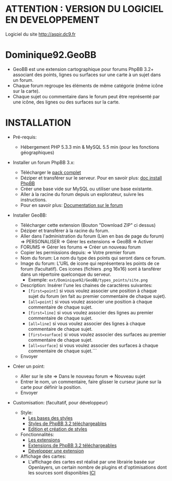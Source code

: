 ATTENTION : VERSION DU LOGICIEL EN DEVELOPPEMENT
================================================

Logiciel du site http://aspir.dc9.fr

Dominique92.GeoBB
=================
- GeoBB est une extension cartographique pour forums PhpBB 3.2+ associant des points, lignes ou surfaces sur une carte à un sujet dans un forum.
- Chaque forum regroupe les éléments de même catégorie (même icône sur la carte).
- Chaque sujet ou commentaire dans le forum peut être représenté par une icône, des lignes ou des surfaces sur la carte.

INSTALLATION
============
* Pré-requis:
	- Hébergement PHP 5.3.3 min & MySQL 5.5 min (pour les fonctions géographiques)

* Installer un forum PhpBB 3.x:
	- Télécharger le [pack complet](http://www.phpbb-fr.com/telechargements/)
	- Déziper et transférer sur le serveur.
	Pour en savoir plus: [doc install PhpBB](https://www.phpbb.com/community/docs/INSTALL.html)
	- Créer une base vide sur MySQL ou utiliser une base existante.
	- Aller à la racine du forum depuis un explorateur, suivre les instructions.
	- Pour en savoir plus: [Documentation sur le forum](https://www.phpbb.com/support/docs/en/3.2/ug/)

* Installer GeoBB:
	- Télécharger cette extension (Bouton "Download ZIP" ci dessus)
	- Déziper et transférer à la racine du forum.
	- Aller dans l'administration du forum (Lien en bas de page du forum) => PERSONALISER => Gérer les extensions => GeoBB => Activer
	- FORUMS => Gérer les forums => Créer un nouveau forum
	- Copier les permissions depuis: => Votre premier forum
	- Nom du forum: Le nom du type des points qui seront dans ce forum.
	- Image du forum: L'URL de icone qui représentera les points de ce forum (facultatif).
	Ces icones (fichiers .png 16x16) sont à tansférer dans un répertoire quelconque du serveur.
		- Exemple: ```ext/Dominique92/GeoBB/types_points/site.png```
	- Description: Insérer l'une les chaines de caractères suivantes:
		- ```[first=point]``` si vous voulez associer une position à chaque sujet du forum (en fait au premier commentaire de chaque sujet).
		- ```[all=point]``` si vous voulez associer une position à chaque commentaire de chaque sujet.
		- ```[first=line]``` si vous voulez associer des lignes au premier commentaire de chaque sujet.
		- ```[all=line]``` si vous voulez associer des lignes à chaque commentaire de chaque sujet.
		- ```[first=surface]``` si vous voulez associer des surfaces au premier commentaire de chaque sujet.
		- ```[all=surface]``` si vous voulez associer des surfaces à chaque commentaire de chaque sujet.```
	- Envoyer

* Créer un point:
	- Aller sur le site => Dans le nouveau forum => Nouveau sujet
	- Entrer le nom, un commentaire, faire glisser le curseur jaune sur la carte pour définir la position.
	- Envoyer

* Customisation:
(facultatif, pour développeur)
	- Style:
		- [Les bases des styles](https://www.phpbb.com/styles/installing/)
		- [Styles de PhpBB 3.2 téléchargeables](https://www.phpbb.com/customise/db/styles/board_styles-12/3.2?sk=r&sd=d)
		- [Edition et création de styles](https://www.phpbb.com/styles/create/)
	- Fonctionnalités:
		- [Les extensions](https://www.phpbb.com/extensions/)
		- [Extensions de PhpBB 3.2 téléchargeables](https://www.phpbb.com/customise/db/extensions-36/3.2?sk=r&sd=d)
		- [Développer une extension](https://www.phpbb.com/extensions/writing/)
	- Affichage des cartes:
		- L'affichage des cartes est réalisé par une librairie basée sur Openlayers, un certain nombre de plugins et d'optimisations dont les sources sont disponibles [ICI](https://github.com/Dominique92/MyOl)